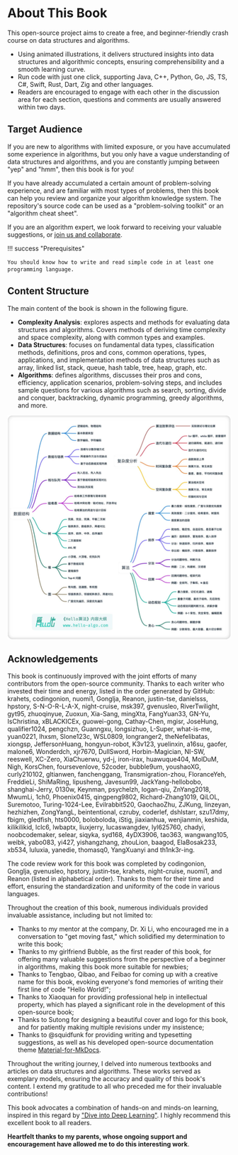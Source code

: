 # About This Book

This open-source project aims to create a free, and beginner-friendly crash course on data structures and algorithms.

- Using animated illustrations, it delivers structured insights into data structures and algorithmic concepts, ensuring comprehensibility and a smooth learning curve.
- Run code with just one click, supporting Java, C++, Python, Go, JS, TS, C#, Swift, Rust, Dart, Zig and other languages.
- Readers are encouraged to engage with each other in the discussion area for each section, questions and comments are usually answered within two days.

## Target Audience

If you are new to algorithms with limited exposure, or you have accumulated some experience in algorithms, but you only have a vague understanding of data structures and algorithms, and you are constantly jumping between "yep" and "hmm", then this book is for you!

If you have already accumulated a certain amount of problem-solving experience, and are familiar with most types of problems, then this book can help you review and organize your algorithm knowledge system. The repository's source code can be used as a "problem-solving toolkit" or an "algorithm cheat sheet".

If you are an algorithm expert, we look forward to receiving your valuable suggestions, or [join us and collaborate](https://hello-algo.ikiwi.cc/chapter_appendix/contribution/).

!!! success "Prerequisites"

    You should know how to write and read simple code in at least one programming language.

## Content Structure

The main content of the book is shown in the following figure.

- **Complexity Analysis**: explores aspects and methods for evaluating data structures and algorithms. Covers methods of deriving time complexity and space complexity, along with common types and examples.
- **Data Structures**: focuses on fundamental data types, classification methods, definitions, pros and cons, common operations, types, applications, and implementation methods of data structures such as array, linked list, stack, queue, hash table, tree, heap, graph, etc.
- **Algorithms**: defines algorithms, discusses their pros and cons, efficiency, application scenarios, problem-solving steps, and includes sample questions for various algorithms such as search, sorting, divide and conquer, backtracking, dynamic programming, greedy algorithms, and more.

![Main Content of the Book](about_the_book.assets/hello_algo_mindmap.jpg)

## Acknowledgements

This book is continuously improved with the joint efforts of many contributors from the open-source community. Thanks to each writer who invested their time and energy, listed in the order generated by GitHub: krahets, codingonion, nuomi1, Gonglja, Reanon, justin-tse, danielsss, hpstory, S-N-O-R-L-A-X, night-cruise, msk397, gvenusleo, RiverTwilight, gyt95, zhuoqinyue, Zuoxun, Xia-Sang, mingXta, FangYuan33, GN-Yu, IsChristina, xBLACKICEx, guowei-gong, Cathay-Chen, mgisr, JoseHung, qualifier1024, pengchzn, Guanngxu, longsizhuo, L-Super, what-is-me, yuan0221, lhxsm, Slone123c, WSL0809, longranger2, theNefelibatas, xiongsp, JeffersonHuang, hongyun-robot, K3v123, yuelinxin, a16su, gaofer, malone6, Wonderdch, xjr7670, DullSword, Horbin-Magician, NI-SW, reeswell, XC-Zero, XiaChuerwu, yd-j, iron-irax, huawuque404, MolDuM, Nigh, KorsChen, foursevenlove, 52coder, bubble9um, youshaoXG, curly210102, gltianwen, fanchenggang, Transmigration-zhou, FloranceYeh, FreddieLi, ShiMaRing, lipusheng, Javesun99, JackYang-hellobobo, shanghai-Jerry, 0130w, Keynman, psychelzh, logan-qiu, ZnYang2018, MwumLi, 1ch0, Phoenix0415, qingpeng9802, Richard-Zhang1019, QiLOL, Suremotoo, Turing-1024-Lee, Evilrabbit520, GaochaoZhu, ZJKung, linzeyan, hezhizhen, ZongYangL, beintentional, czruby, coderlef, dshlstarr, szu17dmy, fbigm, gledfish, hts0000, boloboloda, iStig, jiaxianhua, wenjianmin, keshida, kilikilikid, lclc6, lwbaptx, liuxjerry, lucaswangdev, lyl625760, chadyi, noobcodemaker, selear, siqyka, syd168, 4yDX3906, tao363, wangwang105, weibk, yabo083, yi427, yishangzhang, zhouLion, baagod, ElaBosak233, xb534, luluxia, yanedie, thomasq0, YangXuanyi and th1nk3r-ing.

The code review work for this book was completed by codingonion, Gonglja, gvenusleo, hpstory, justin‐tse, krahets, night-cruise, nuomi1, and Reanon (listed in alphabetical order). Thanks to them for their time and effort, ensuring the standardization and uniformity of the code in various languages.

Throughout the creation of this book, numerous individuals provided invaluable assistance, including but not limited to:

- Thanks to my mentor at the company, Dr. Xi Li, who encouraged me in a conversation to "get moving fast," which solidified my determination to write this book;
- Thanks to my girlfriend Bubble, as the first reader of this book, for offering many valuable suggestions from the perspective of a beginner in algorithms, making this book more suitable for newbies;
- Thanks to Tengbao, Qibao, and Feibao for coming up with a creative name for this book, evoking everyone's fond memories of writing their first line of code "Hello World!";
- Thanks to Xiaoquan for providing professional help in intellectual property, which has played a significant role in the development of this open-source book;
- Thanks to Sutong for designing a beautiful cover and logo for this book, and for patiently making multiple revisions under my insistence;
- Thanks to @squidfunk for providing writing and typesetting suggestions, as well as his developed open-source documentation theme [Material-for-MkDocs](https://github.com/squidfunk/mkdocs-material/tree/master).

Throughout the writing journey, I delved into numerous textbooks and articles on data structures and algorithms. These works served as exemplary models, ensuring the accuracy and quality of this book's content. I extend my gratitude to all who preceded me for their invaluable contributions!

This book advocates a combination of hands-on and minds-on learning, inspired in this regard by ["Dive into Deep Learning"](https://github.com/d2l-ai/d2l-zh). I highly recommend this excellent book to all readers.

**Heartfelt thanks to my parents, whose ongoing support and encouragement have allowed me to do this interesting work**.

